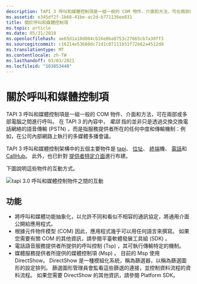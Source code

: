 ```yaml
---
description: TAPI 3 呼叫和媒體控制項是一組一般的 COM 物件、介面和方法，可在兩部或多部電腦之間進行呼叫。
ms.assetid: e345df2f-1b68-41be-ac2d-b771136ee831
title: 關於呼叫和媒體控制項
ms.topic: article
ms.date: 05/31/2018
ms.openlocfilehash: ae65d1a10d004cb16e0ba8753c27665cb7a30ff3
ms.sourcegitcommit: c16214e53680dc71d1c07111b51f72b82a4512d8
ms.translationtype: MT
ms.contentlocale: zh-TW
ms.lasthandoff: 03/03/2021
ms.locfileid: "103853448"
---
```

# <a name="about-call-and-media-controls"></a>關於呼叫和媒體控制項

TAPI 3 呼叫和媒體控制項是一組一般的 COM 物件、介面和方法，可在兩部或多部電腦之間進行呼叫。 在 TAPI 3 的內容中， *電話* 指的並非只是透過交換交換電話網絡的語音傳輸 (PSTN) ，而是指服務提供者所在的任何中度和傳輸機制：例如，在公司內部網路上執行的多媒體多播會議。

TAPI 3 呼叫和媒體控制架構中的五個主要物件是 [tapi](tapi-object.md)、 [位址](address-object.md)、 [終端](terminal-object.md)機、 [電話](call-object.md)和 [CallHub](callhub-object.md)。 此外，也已針對 [提供者特定介面](provider-specific-interfaces.md)進行布建。

下圖說明這些物件的互動方式。

![tapi 3.0 呼叫和媒體控制物件之間的互動](images/sdkobj2.png)

## <a name="features"></a>功能

-   將呼叫和媒體功能抽象化，以允許不同和看似不相容的通訊協定，將通用介面公開給應用程式。
-   根據元件物件模型 (COM) 因此，應用程式幾乎可以用任何語言來撰寫。 如果您需要有關 COM 的其他資訊，請參閱平臺軟體發展工具組 (SDK) 。
-   電話語音服務提供者所提供的呼叫控制 (Tsp) ，其可執行傳輸特定的機制。
-   媒體服務提供者所提供的媒體控制項 (Msp) 。 目前的 Msp 使用 DirectShow。 DirectShow 是一種模組化系統，稱為篩選器，以稱為篩選圖形的設定排列。 篩選圖形管理員會監看這些篩選的連接，並控制資料流程的資料流程。 如果您需要 DirectShow 的其他資訊，請參閱 Platform SDK。

 

 



